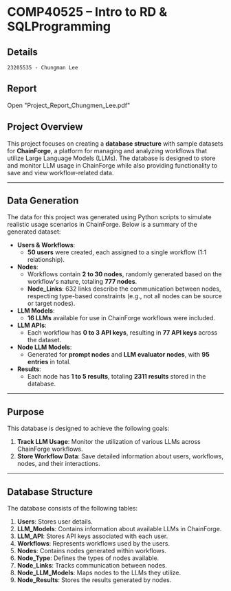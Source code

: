 # COMP40525 – Intro to RD & SQLProgramming

## Details
	23205535 - Chungman Lee
## Report
 Open "Project_Report_Chungmen_Lee.pdf"
## Project Overview

This project focuses on creating a **database structure** with sample datasets for **ChainForge**, a platform for managing and analyzing workflows that utilize Large Language Models (LLMs). The database is designed to store and monitor LLM usage in ChainForge while also providing functionality to save and view workflow-related data.

---

## Data Generation

The data for this project was generated using Python scripts to simulate realistic usage scenarios in ChainForge. Below is a summary of the generated dataset:

- **Users & Workflows**:
  - **50 users** were created, each assigned to a single workflow (1:1 relationship).
- **Nodes**:
  - Workflows contain **2 to 30 nodes**, randomly generated based on the workflow's nature, totaling **777 nodes**.
  - **Node_Links**: 632 links describe the communication between nodes, respecting type-based constraints (e.g., not all nodes can be source or target nodes).
- **LLM Models**:
  - **16 LLMs** available for use in ChainForge workflows were included.
- **LLM APIs**:
  - Each workflow has **0 to 3 API keys**, resulting in **77 API keys** across the dataset.
- **Node LLM Models**:
  - Generated for **prompt nodes** and **LLM evaluator nodes**, with **95 entries** in total.
- **Results**:
  - Each node has **1 to 5 results**, totaling **2311 results** stored in the database.

---

## Purpose

This database is designed to achieve the following goals:

1. **Track LLM Usage**: Monitor the utilization of various LLMs across ChainForge workflows.
2. **Store Workflow Data**: Save detailed information about users, workflows, nodes, and their interactions.

---

## Database Structure

The database consists of the following tables:

1. **Users**: Stores user details.
2. **LLM_Models**: Contains information about available LLMs in ChainForge.
3. **LLM_API**: Stores API keys associated with each user.
4. **Workflows**: Represents workflows used by the users.
5. **Nodes**: Contains nodes generated within workflows.
6. **Node_Type**: Defines the types of nodes available.
7. **Node_Links**: Tracks communication between nodes.
8. **Node_LLM_Models**: Maps nodes to the LLMs they utilize.
9. **Node_Results**: Stores the results generated by nodes.